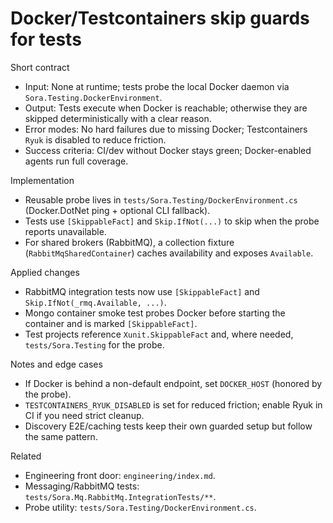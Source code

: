 ﻿# Docker/Testcontainers skip guards for tests

Short contract
- Input: None at runtime; tests probe the local Docker daemon via `Sora.Testing.DockerEnvironment`.
- Output: Tests execute when Docker is reachable; otherwise they are skipped deterministically with a clear reason.
- Error modes: No hard failures due to missing Docker; Testcontainers `Ryuk` is disabled to reduce friction.
- Success criteria: CI/dev without Docker stays green; Docker-enabled agents run full coverage.

Implementation
- Reusable probe lives in `tests/Sora.Testing/DockerEnvironment.cs` (Docker.DotNet ping + optional CLI fallback).
- Tests use `[SkippableFact]` and `Skip.IfNot(...)` to skip when the probe reports unavailable.
- For shared brokers (RabbitMQ), a collection fixture (`RabbitMqSharedContainer`) caches availability and exposes `Available`.

Applied changes
- RabbitMQ integration tests now use `[SkippableFact]` and `Skip.IfNot(_rmq.Available, ...)`.
- Mongo container smoke test probes Docker before starting the container and is marked `[SkippableFact]`.
- Test projects reference `Xunit.SkippableFact` and, where needed, `tests/Sora.Testing` for the probe.

Notes and edge cases
- If Docker is behind a non-default endpoint, set `DOCKER_HOST` (honored by the probe).
- `TESTCONTAINERS_RYUK_DISABLED` is set for reduced friction; enable Ryuk in CI if you need strict cleanup.
- Discovery E2E/caching tests keep their own guarded setup but follow the same pattern.

Related
- Engineering front door: `engineering/index.md`.
- Messaging/RabbitMQ tests: `tests/Sora.Mq.RabbitMq.IntegrationTests/**`.
- Probe utility: `tests/Sora.Testing/DockerEnvironment.cs`.